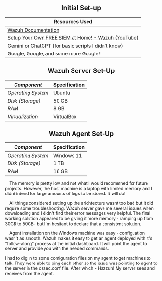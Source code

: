 <div align="center">

  ## Initial Set-up

| Resources Used |
|----------|
| [Wazuh Documentation](https://documentation.wazuh.com/current/quickstart.html) |
| [Setup Your Own FREE SIEM at Home! - Wazuh (YouTube)](https://youtu.be/bltbJ2TUQWU?si=L07PNs15z8w26U6v) |
| Gemini or ChatGPT (for basic scripts I didn’t know) |
| Google, Google, and some more Google! |
## Wazuh Server Set-Up

| *Component*         | Specification |
|----------------------|---------------|
| *Operating System*   | Ubuntu        |
| *Disk (Storage)*     | 50 GB         |
| *RAM*                | 8 GB          |
| *Virtualization*     | VirtualBox    |

## Wazuh Agent Set-Up

| *Component*         | Specification |
|----------------------|---------------|
| *Operating System*   | Windows 11        |
| *Disk (Storage)*     | 1 TB         |
| *RAM*                | 16 GB          |

</div>
&emsp;The memory is pretty low and not what I would recommned for future projects. However, the host
machine is a laptop with limited memory and I didnt intend for large amounts of logs to be stored.
It will do!


&emsp;All things considered setting up the arichtecture wasnt too bad but it did require some 
troubleshooting. Wazuh server gave me several issues when downloading and I didn't find
their error messages very helpful. The final working solution appeared to be giving it
more memory - ramping up from 30GB to 50GB- but I'm hesitant to declare that a 
consistent solution.

&emsp;Agent installation on the Windows machine was easy - configuation wasn't as smooth. 
Wazuh makes it easy to get an agent deployed with it's "follow-along" process at the initial
dashboard. It will point the agent to server and provide you with the needed commands. 

  I had to dig in to some configuration files on my agent to get machines to talk. They were able to ping
each other so the issue was pointing to agent to the server in the ossec.conf file. After which - Hazzuh!
My server sees and receives from the agent.
